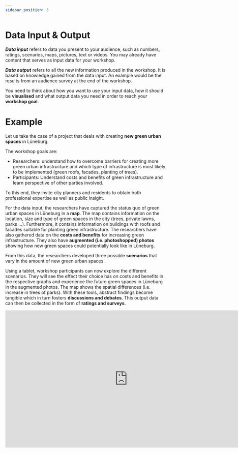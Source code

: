 ```yaml
---
sidebar_position: 3
---
```


# Data Input & Output

***Data input*** refers to data you present to your audience, 
such as numbers, ratings, scenarios, maps, pictures, text or videos.
You may already have content that serves as input data for your workshop.

***Data output*** refers to all the new information produced in the workshop.
It is based on knowledge gained from the data input.
An example would be the results from an audience survey at the end of the workshop.

You need to think about how you want to use your input data,
how it should be **visualised** and what output data you need in order to reach your **workshop goal**.

# Example
Let us take the case of a project that deals with creating **new green urban spaces** in Lüneburg.

The workshop goals are:
* Researchers: understand how to overcome barriers for creating more green urban infrastructure and which type of
infrastructure is most likely to be implemented (green roofs, facades, planting of trees). 
* Participants: Understand costs and benefits of green infrastructure and learn perspective of other parties involved.

To this end, they invite city planners and residents to obtain both professional expertise as well as public insight.

For the data input, the researchers have captured the status quo of green urban spaces in Lüneburg in a **map**.
The map contains information on the location, size and type of green spaces in the city
(trees, private lawns, parks …). Furthermore, it contains information on buildings with roofs and facades
suitable for planting green infrastructure.
The researchers have also gathered data on the **costs and benefits** for increasing green infrastructure.
They also have **augmented (i.e. photoshopped) photos** showing how new green spaces could potentially
look like in Lüneburg.

From this data, the researchers developed three possible **scenarios** that vary in the amount of new green urban spaces.

Using a tablet, workshop participants can now explore the different scenarios.
They will see the effect their choice has on costs and benefits in the respective graphs and experience the future green
spaces in Lüneburg in the augmented photos. The map shows the spatial differences (i.e. increase in trees of parks).
With these tools, abstract findings become tangible which in turn fosters **discussions and debates**.
This output data can then be collected in the form of **ratings and surveys**.

<iframe width="768" height="432" src="https://miro.com/app/live-embed/uXjVPv3HUyE=/?moveToViewport=-849,-243,2000,294&embedId=949741088143" frameborder="0" scrolling="no" allow="fullscreen; clipboard-read; clipboard-write" allowfullscreen></iframe>